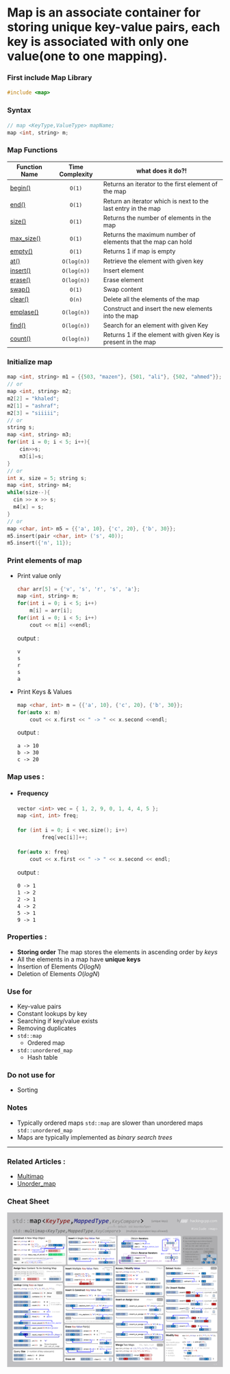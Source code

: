 # **Map** is an associate container for storing unique key-value pairs, each key is associated with only one value(one to one mapping).

### First include Map Library
```cpp
#include <map>
```

### Syntax 
  ```cpp
  // map <KeyType,ValueType> mapName;
  map <int, string> m;
  ```
  
### Map Functions
| Function Name | Time Complexity | what does it do?! |
|--------------|:-----------------:|----------------------|
|[begin()](https://www.javatpoint.com/post/cpp-map-begin-function) | `O(1)` | Returns an iterator to the first element of the map|
|[end()](https://www.javatpoint.com/post/cpp-map-end-function) | `O(1)` | Return an iterator which is next to the last entry in the map|
|[size()](https://www.javatpoint.com/post/cpp-map-size-function) | `O(1)` | Returns the number of elements in the map|
|[max_size()](https://www.geeksforgeeks.org/map-max_size-in-c-stl/) | `O(1)` | Returns the maximum number of elements that the map can hold|
|[empty()](https://www.geeksforgeeks.org/mapempty-c-stl/) | `O(1)` | Returns 1 if map is empty|
|[at()](https://www.javatpoint.com/post/cpp-map-at-function) | `O(log(n))` | Retrieve the element with given key|
|[insert()](https://www.javatpoint.com/post/cpp-map-insert-function) | `O(log(n))` | Insert element|
|[erase()](https://www.geeksforgeeks.org/map-erase-function-in-c-stl/) | `O(log(n))` | Erase element|
|[swap()](https://www.javatpoint.com/post/cpp-map-swap-function) | `O(1)` | Swap content|
|[clear()](https://www.geeksforgeeks.org/mapclear-c-stl/) | `O(n)` | Delete all the elements of the map|
|[emplase()](https://www.javatpoint.com/post/cpp-map-emplace-function) | `O(log(n))` | Construct and insert the new elements into the map  |
|[find()](https://www.geeksforgeeks.org/map-find-function-in-c-stl/) | `O(log(n))` | Search for an element with given Key|
|[count()](https://www.geeksforgeeks.org/map-count-function-in-c-stl/) | `O(log(n))` | Returns 1 if the element with given Key is present in the map|

### Initialize map
  ```cpp
  map <int, string> m1 = {{503, "mazen"}, {501, "ali"}, {502, "ahmed"}};
  // or
  map <int, string> m2;
  m2[2] = "khaled";
  m2[1] = "ashraf";
  m2[3] = "siiiii";
  // or
  string s;
  map <int, string> m3;
  for(int i = 0; i < 5; i++){
      cin>>s;
      m3[i]=s;
  }
  // or
  int x, size = 5; string s;
  map <int, string> m4;
  while(size--){
    cin >> x >> s;
    m4[x] = s;
  }
  // or
  map <char, int> m5 = {{'a', 10}, {'c', 20}, {'b', 30}};
  m5.insert(pair <char, int> ('s', 40));
  m5.insert({'n', 11});
  ```
### Print elements of map
  - Print value only
    ```cpp
    char arr[5] = {'v', 's', 'r', 's', 'a'};
    map <int, string> m;
    for(int i = 0; i < 5; i++)
        m[i] = arr[i];
    for(int i = 0; i < 5; i++)
        cout << m[i] <<endl;
    ```
    output : 
    ```
    v
    s
    r
    s
    a
    ```
  - Print Keys & Values
    ```cpp
    map <char, int> m = {{'a', 10}, {'c', 20}, {'b', 30}};
    for(auto x: m)
        cout << x.first << " -> " << x.second <<endl;
    ```
    output :
    ```
    a -> 10
    b -> 30
    c -> 20
    ```
### Map uses :
  - #### Frequency
    ```cpp
    vector <int> vec = { 1, 2, 9, 0, 1, 4, 4, 5 };
    map <int, int> freq;

    for (int i = 0; i < vec.size(); i++)
            freq[vec[i]]++;

    for(auto x: freq)
        cout << x.first << " -> " << x.second << endl;
    ```
    output : 
    ```
    0 -> 1
    1 -> 2
    2 -> 1
    4 -> 2
    5 -> 1
    9 -> 1
    ```
### Properties :
  - **Storing order** The map stores the elements in ascending order by $keys$
  - All the elements in a map have **unique keys**
  - Insertion of Elements $O(log N)$
  - Deletion of Elements $O(log N)$

### Use for
  - Key-value pairs
  - Constant lookups by key
  - Searching if key/value exists
  - Removing duplicates
  - `std::map`
    -  Ordered map
  - `std::unordered_map`
    - Hash table

### Do not use for
  - Sorting
  
### Notes
  - Typically ordered maps `std::map` are slower than unordered maps `std::unordered_map`
  - Maps are typically implemented as *binary search trees*
----
### Related Articles :
  - [Multimap](https://www.geeksforgeeks.org/multimap-associative-containers-the-c-standard-template-library-stl/?ref=rp)
  - [Unorder_map](https://en.cppreference.com/w/cpp/container/unordered_map)

### Cheat Sheet
![MapCheatSheet](../Images/map.png)
